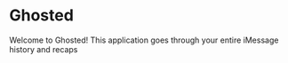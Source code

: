 # Ghosted
Welcome to Ghosted! This application goes through your entire iMessage history and recaps 
